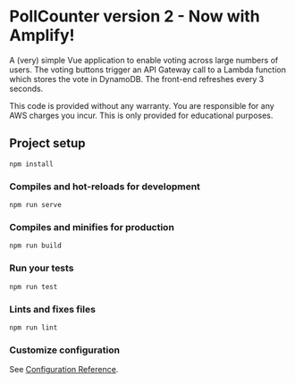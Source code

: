 # PollCounter version 2 - Now with Amplify!

A (very) simple Vue application to enable voting across large numbers of users. The voting buttons trigger an API Gateway call to a Lambda function which stores the vote in DynamoDB. The front-end refreshes every 3 seconds.

This code is provided without any warranty. You are responsible for any AWS charges you incur. This is only provided for educational purposes.

## Project setup
```
npm install
```

### Compiles and hot-reloads for development
```
npm run serve
```

### Compiles and minifies for production
```
npm run build
```

### Run your tests
```
npm run test
```

### Lints and fixes files
```
npm run lint
```

### Customize configuration
See [Configuration Reference](https://cli.vuejs.org/config/).
